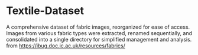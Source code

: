 # Textile-Dataset
A comprehensive dataset of fabric images, reorganized for ease of access. Images from various fabric types were extracted, renamed sequentially, and consolidated into a single directory for simplified management and analysis. from https://ibug.doc.ic.ac.uk/resources/fabrics/
